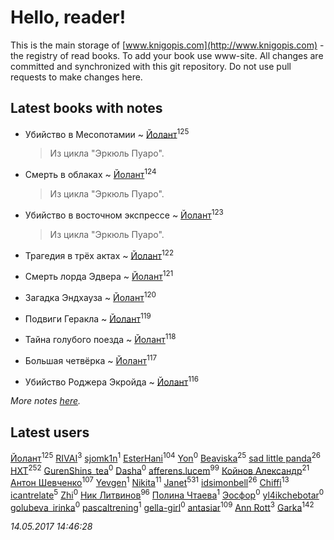 # Hello, reader!
This is the main storage of [www.knigopis.com](http://www.knigopis.com) - the registry of read books.
To add your book use www-site. All changes are committed and synchronized with this git repository.
Do not use pull requests to make changes here.


## Latest books with notes
* Убийство в Месопотамии ~ [Йолант](users/104/104690883692185089260-google)<sup>125</sup>
    > Из цикла "Эркюль Пуаро".

* Смерть в облаках ~ [Йолант](users/104/104690883692185089260-google)<sup>124</sup>
    > Из цикла "Эркюль Пуаро".

* Убийство в восточном экспрессе ~ [Йолант](users/104/104690883692185089260-google)<sup>123</sup>
    > Из цикла "Эркюль Пуаро".

* Трагедия в трёх актах ~ [Йолант](users/104/104690883692185089260-google)<sup>122</sup>

* Смерть лорда Эдвера ~ [Йолант](users/104/104690883692185089260-google)<sup>121</sup>

* Загадка Эндхауза ~ [Йолант](users/104/104690883692185089260-google)<sup>120</sup>

* Подвиги Геракла ~ [Йолант](users/104/104690883692185089260-google)<sup>119</sup>

* Тайна голубого поезда ~ [Йолант](users/104/104690883692185089260-google)<sup>118</sup>

* Большая четвёрка ~ [Йолант](users/104/104690883692185089260-google)<sup>117</sup>

* Убийство Роджера Экройда ~ [Йолант](users/104/104690883692185089260-google)<sup>116</sup>


_More notes [here](latest_books_with_notes.md)._


## Latest users
[Йолант](users/104/104690883692185089260-google)<sup>125</sup> 
[RIVAI](users/105/105617470861273678190-google)<sup>3</sup> 
[sjomk1n](users/243/243975624-vkontakte)<sup>1</sup> 
[EsterHani](users/305/30558181-vkontakte)<sup>104</sup> 
[Yon](users/103/10348899-vkontakte)<sup>0</sup> 
[Beaviska](users/102/10202544960024508-facebook)<sup>25</sup> 
[sad little panda](users/188/1882525281990290-facebook)<sup>26</sup> 
[HXT](users/100/100002563462782-facebook)<sup>252</sup> 
[GurenShins_tea](users/712/712242609159274496-twitter)<sup>0</sup> 
[Dasha](users/130/13015628898852979311-mailru)<sup>0</sup> 
[afferens.lucem](users/196/196071655-vkontakte)<sup>99</sup> 
[Койнов Александр](users/414/414040473-vkontakte)<sup>21</sup> 
[Антон Шевченко](users/339/339786161-vkontakte)<sup>107</sup> 
[Yevgen](users/100/100001921022265-facebook)<sup>1</sup> 
[Nikita](users/100/100684315-vkontakte)<sup>11</sup> 
[Janet](users/205/20565064-vkontakte)<sup>531</sup> 
[idsimonbell](users/380/380554090-vkontakte)<sup>26</sup> 
[Chiffi](users/105/105831994080785626680-google)<sup>13</sup> 
[icantrelate](users/111/111003752220369872386-googleplus)<sup>5</sup> 
[Zhi](users/104/104502610850806942588-google)<sup>0</sup> 
[Ник Литвинов](users/241/241974816-vkontakte)<sup>96</sup> 
[Полина Чтаева](users/182/18209789998000712034-mailru)<sup>1</sup> 
[Эосфор](users/193/1931089343792598-facebook)<sup>0</sup> 
[yl4ikchebotar](users/651/65177110-vkontakte)<sup>0</sup> 
[golubeva_irinka](users/208/20867638-vkontakte)<sup>0</sup> 
[pascaltrening](users/116/1168869274-facebook)<sup>1</sup> 
[gella-girl](users/421/42198251-vkontakte)<sup>0</sup> 
[antasiar](users/688/68827372-vkontakte)<sup>109</sup> 
[Ann Rott](users/108/108774233915925319546-google)<sup>3</sup> 
[Garka](users/115/115753719718250012620-google)<sup>142</sup> 


_14.05.2017 14:46:28_
